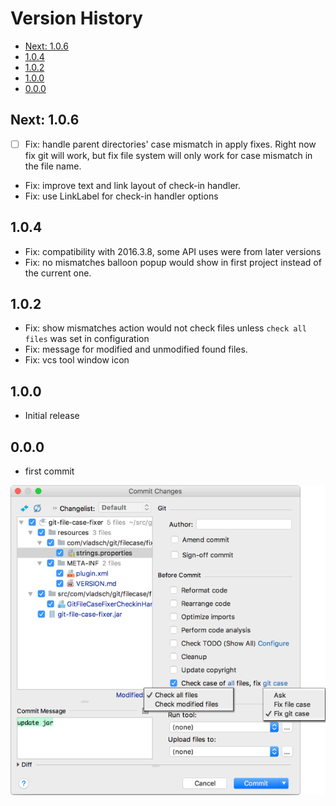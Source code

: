 # Version History

[TOC]: # " "

- [Next: 1.0.6](#next-106)
- [1.0.4](#104)
- [1.0.2](#102)
- [1.0.0](#100)
- [0.0.0](#000)

## Next: 1.0.6

* [ ] Fix: handle parent directories' case mismatch in apply fixes. Right now fix git will work,
      but fix file system will only work for case mismatch in the file name.
* Fix: improve text and link layout of check-in handler.
* Fix: use LinkLabel for check-in handler options

## 1.0.4

* Fix: compatibility with 2016.3.8, some API uses were from later versions
* Fix: no mismatches balloon popup would show in first project instead of the current one.

## 1.0.2

* Fix: show mismatches action would not check files unless `check all files` was set in
  configuration
* Fix: message for modified and unmodified found files.
* Fix: vcs tool window icon

## 1.0.0

* Initial release

## 0.0.0

* first commit

![ScreenShot_CommitDialog.png](../../assets/images/ScreenShot_CommitDialog.png)
